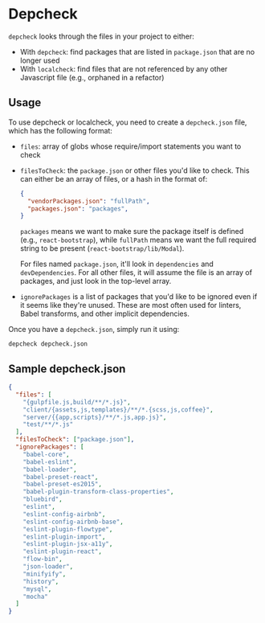 # Depcheck
`depcheck` looks through the files in your project to either:
* With `depcheck`: find packages that are listed in `package.json` that are no
  longer used
* With `localcheck`: find files that are not referenced by any other Javascript
  file (e.g., orphaned in a refactor)

## Usage
To use depcheck or localcheck, you need to create a `depcheck.json` file, which
has the following format:

* `files`: array of globs whose require/import statements you want to check

* `filesToCheck`: the `package.json` or other files you'd like to check.
  This can either be an array of files, or a hash in the format of:
  ```json
  {
    "vendorPackages.json": "fullPath",
    "packages.json": "packages",
  }
  ```
  `packages` means we want to make sure the package itself is defined (e.g.,
  `react-bootstrap`), while `fullPath` means we want the full required string
  to be present (`react-bootstrap/lib/Modal`).

  For files named `package.json`, it'll look in `dependencies` and
  `devDependencies`. For all other files, it will assume the file is an array
  of packages, and just look in the top-level array.

* `ignorePackages` is a list of packages that you'd like to be ignored even if
  it seems like they're unused. These are most often used for linters, Babel
  transforms, and other implicit dependencies.

Once you have a `depcheck.json`, simply run it using:

`depcheck depcheck.json`

## Sample depcheck.json
```json
{
  "files": [
    "{gulpfile.js,build/**/*.js}",
    "client/{assets,js,templates}/**/*.{scss,js,coffee}",
    "server/{{app,scripts}/**/*.js,app.js}",
    "test/**/*.js"
  ],
  "filesToCheck": ["package.json"],
  "ignorePackages": [
    "babel-core",
    "babel-eslint",
    "babel-loader",
    "babel-preset-react",
    "babel-preset-es2015",
    "babel-plugin-transform-class-properties",
    "bluebird",
    "eslint",
    "eslint-config-airbnb",
    "eslint-config-airbnb-base",
    "eslint-plugin-flowtype",
    "eslint-plugin-import",
    "eslint-plugin-jsx-a11y",
    "eslint-plugin-react",
    "flow-bin",
    "json-loader",
    "minifyify",
    "history",
    "mysql",
    "mocha"
  ]
}
```

